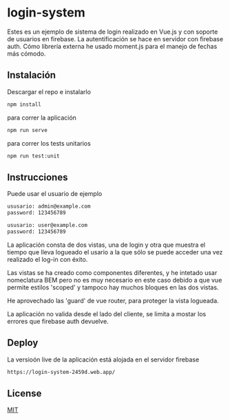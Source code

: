 # login-system

Estes es un ejemplo de sistema de login realizado en Vue.js y con soporte de usuarios en firebase.
La autentificación se hace en servidor con firebase auth.
Cómo librería externa he usado moment.js para el manejo de fechas más cómodo.

## Instalación

Descargar el repo e instalarlo

```sh
npm install
```
para correr la aplicación

```sh
npm run serve
```
para correr los tests unitarios

```sh
npm run test:unit
```

## Instrucciones

Puede usar el usuario de ejemplo 

```sh
ususario: admin@example.com
password: 123456789
```
```sh
ususario: user@example.com
password: 123456789
```

La aplicación consta de dos vistas, una de login y otra que muestra el tiempo que lleva logueado el usario a la que sólo se puede acceder una vez realizado el log-in con éxito.

Las vistas se ha creado como componentes diferentes, y he intetado usar nomeclatura BEM pero no es muy necesario en este caso debido a que vue permite estilos 'scoped' y tampoco hay muchos bloques en las dos vistas.

He aprovechado las 'guard' de vue router, para proteger la vista logueada.

La aplicación no valida desde el lado del cliente, se limita a mostar los errores que firebase auth devuelve.

## Deploy

La versioón live de la aplicación está alojada en el servidor firebase
```sh
https://login-system-2459d.web.app/
```

## License
[MIT](https://choosealicense.com/licenses/mit/)